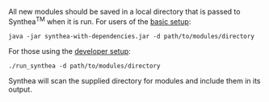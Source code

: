 All new modules should be saved in a local directory that is passed to Synthea<sup>TM</sup> when it is run. For users of the [basic setup](https://github.com/synthetichealth/synthea/wiki/Basic-Setup-and-Running):

```
java -jar synthea-with-dependencies.jar -d path/to/modules/directory
```

For those using the [developer setup](https://github.com/synthetichealth/synthea/wiki/Developer-Setup-and-Running):

```
./run_synthea -d path/to/modules/directory
```

Synthea will scan the supplied directory for modules and include them in its output.